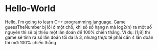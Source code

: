 # Hello-World
Hello, I'm going to learn C++ programming language.
Game guessTheNumber bị lỗi ở một chỗ, khi số số hạng n mà log2(n) ra một số nguyên thì sẽ bị thiếu một lần đoán để 100% chiến thắng.
Ví dụ: [1;8] thì game sẽ tính ra số lần đoán tối đa là 3, nhưng thực tế phải cần 4 lần đoán thì mới 100% chiến thắng

